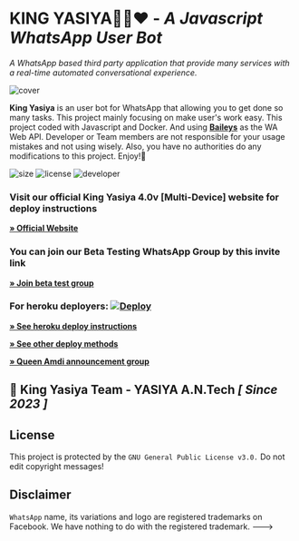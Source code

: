 # **KING YASIYA💃🏻❤️** - _A Javascript WhatsApp User Bot_
*A WhatsApp based third party application that provide many services with a real-time automated conversational experience.*

![cover](https://telegra.ph/file/0bbb6cac8f6c7adcd7aec.jpg)

**King Yasiya** is an user bot for WhatsApp that allowing you to get done so many tasks. This project mainly focusing on make user's work easy. This project coded with Javascript and Docker. And using **[Baileys](https://github.com/adiwajshing/Baileys)** as the WA Web API. Developer or Team members are not responsible for your usage mistakes and not using wisely. Also, you have no authorities do any modifications to this project. Enjoy!🎈


![size](https://img.shields.io/github/repo-size/BlackAmda/QueenAmdi?color=purple&label=Repo%20Size&style=plastic)
![license](https://img.shields.io/github/license/BlackAmda/QueenAmdi?color=purple&label=License&style=plastic)
![developer](https://img.shields.io/static/v1?label=Author&message=King%20Yasiya&color=purple&style=plastic)

### Visit our official King Yasiya 4.0v [Multi-Device] website for deploy instructions

**[» Official Website](https://sites.google.com/view/yasiyaytofficial/home)**

### You can join our Beta Testing WhatsApp Group by this invite link

**[» Join beta test group](https://chat.whatsapp.com/F7Oqd73C6iH9QFxWhqkyqH)**

### For heroku deployers: [![Deploy](https://www.herokucdn.com/deploy/button.svg)](https://heroku.com/deploy)

**[» See heroku deploy instructions](https://amdaniwasa.com/#install)**

**[» See other deploy methods](https://amdaniwasa.com/#install)**

**[» Queen Amdi announcement group](https://chat.whatsapp.com/F7Oqd73C6iH9QFxWhqkyqH)**

## 🐝 King Yasiya Team - YASIYA A.N.Tech *[ Since 2023 ]*

## License
This project is protected by the `GNU General Public License v3.0.`
Do not edit copyright messages!

## Disclaimer
`WhatsApp` name, its variations and logo are registered trademarks on Facebook. We have nothing to do with the registered trademark.
--->
